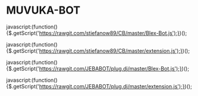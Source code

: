 # MUVUKA-BOT



javascript:(function(){$.getScript('https://rawgit.com/stiefanow89/CB/master/Blex-Bot.js');})();







javascript:(function(){$.getScript('https://rawgit.com/stiefanow89/CB/master/extension.js');})();










javascript:(function(){$.getScript('https://rawgit.com/JEBABOT/plug.dj/master/Blex-Bot.js');})();




javascript:(function(){$.getScript('https://rawgit.com/JEBABOT/plug.dj/master/extension.js');})();
